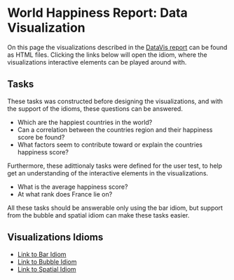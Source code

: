 # World Happiness Report: Data Visualization

On this page the visualizations described in the [DataVis report](https://moleseaau.github.io/DataVisExam.pdf) can be found as HTML files. Clicking the links below will open the idiom, where the visualizations interactive elements can be played around with. 

## Tasks

These tasks was constructed before designing the visualizations, and with the support of the idioms, these questions can be answered.

- Which are the happiest countries in the world?
- Can a correlation between the countries region and their happiness score be found?
- What factors seem to contribute toward or explain the countries happiness score?

Furthermore, these adittionaly tasks were defined for the user test, to help get an understanding of the interactive elements in the visualizations.

- What is the average happiness score?
- At what rank does France lie on?

All these tasks should be answerable only using the bar idiom, but support from the bubble and spatial idiom can make these tasks easier. 

## Visualizations Idioms

 - [Link to Bar Idiom](https://moleseaau.github.io/bars.html)
 - [Link to Bubble Idiom](https://moleseaau.github.io/bubble.html)
 - [Link to Spatial Idiom](https://moleseaau.github.io/spatial.html)

